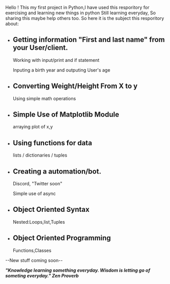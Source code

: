 Hello ! This my first project in Python,I have used this resporitory for exercising and learning new things in python
Still learning everyday, So sharing this maybe help others too.
So here it is the subject this resporitory about:

- Getting information "First and last name" from your User/client. 
    -

    Working with input/print and if statement

    Inputing a birth year and outputing User's age

- Converting Weight/Height From X to y 
    -

    Using simple math operations

- Simple Use of Matplotlib Module 
    -

    arraying plot of x,y

- Using functions for data 
    -

    lists / dictionaries / tuples
    

- Creating a automation/bot.
    -
    
    Discord, "Twitter soon"
    
    Simple use of async

- Object Oriented Syntax 
    -
    
    Nested:Loops,list,Tuples


- Object Oriented Programming
    -

    Functions,Classes




--New stuff coming soon--


***"Knowledge learning something everyday. Wisdom is letting go of someting everyday."
Zen Proverb***